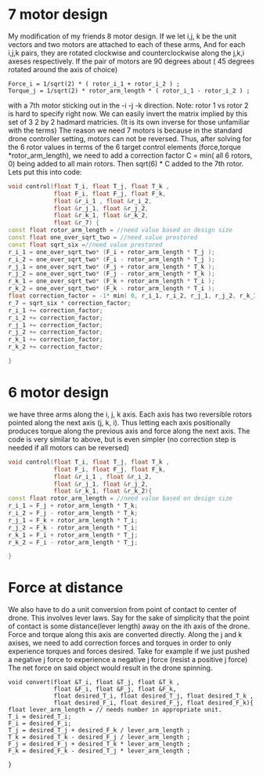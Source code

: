 # 7 motor design
My modification of my friends 8 motor design.
If we let i,j, k be the unit vectors and two motors are attached to each of these arms,
And for each i,j,k pairs, they are rotated clockwise and counterclockwise along the j,k,i axeses respectively.
If the pair of motors are 90 degrees about ( 45 degrees rotated around the axis of choice)
```
Force_i = 1/sqrt(2) * ( rotor_i_1 + rotor_i_2 ) ; 
Torque_j = 1/sqrt(2) * rotor_arm_length * ( rotor_i_1 - rotor_i_2 ) ;
```
with a 7th motor sticking out in the -i -j -k direction.
Note: rotor 1 vs rotor 2 is hard to specify right now.
We can easily invert the matrix implied by this set of 3 2 by 2 hadmard matricies.
(It is its own inverse for those unfamiliar with the terms)
The reason we need 7 motors is because in the standard drone controller setting, motors can not be reversed.
Thus, after solving for the 6 rotor values in terms of the 6 target control elements (force,torque *rotor_arm_length),
we need to add a correction factor C = min( all 6 rotors, 0) being added to all main rotors. Then sqrt(6) * C added to the 7th rotor.
Lets put this into code:
```c++
void control(float T_i, float T_j, float T_k ,
             float F_i, float F_j, float F_k,
             float &r_i_1 , float &r_i_2,
             float &r_j_1, float &r_j_2,
             float &r_k_1, float &r_k_2,
             float &r_7) {
const float rotor_arm_length = //need value based on design size
const float one_over_sqrt_two = //need value prestored
const float sqrt_six =//need value prestored
r_i_1 = one_over_sqrt_two* (F_i + rotor_arm_length * T_j );
r_i_2 = one_over_sqrt_two* (F_i - rotor_arm_length * T_j );
r_j_1 = one_over_sqrt_two* (F_j + rotor_arm_length * T_k );
r_j_2 = one_over_sqrt_two* (F_j - rotor_arm_length * T_k );
r_k_1 = one_over_sqrt_two* (F_k + rotor_arm_length * T_i );
r_k_2 = one_over_sqrt_two* (F_k - rotor_arm_length * T_i );
float correction_factor = -1* min( 0, r_i_1, r_i_2, r_j_1, r_j_2, r_k_1, r_k_2) ;
r_7 = sqrt_six * correction_factor;
r_i_1 += correction_factor;
r_i_2 += correction_factor;
r_j_1 += correction_factor;
r_j_2 += correction_factor;
r_k_1 += correction_factor;
r_k_2 += correction_factor;

}
```
# 6 motor design
we have three arms along the i, j, k axis. Each axis has two reversible rotors pointed along the next axis (j, k, i).
Thus letting each axis positionally produces torque along the previous axis and force along the next axis.
The code is very similar to above, but is even simpler (no correction step is needed if all motors can be reversed)
```c++
void control(float T_i, float T_j, float T_k ,
             float F_i, float F_j, float F_k,
             float &r_i_1 , float &r_i_2,
             float &r_j_1, float &r_j_2,
             float &r_k_1, float &r_k_2){
const float rotor_arm_length = //need value based on design size
r_i_1 = F_j + rotor_arm_length * T_k;
r_i_2 = F_j - rotor_arm_length * T_k;
r_j_1 = F_k + rotor_arm_length * T_i;
r_j_2 = F_k - rotor_arm_length * T_i;
r_k_1 = F_i + rotor_arm_length * T_j;
r_k_2 = F_i - rotor_arm_length * T_j;

}
```
# Force at distance
We also have to do a unit conversion from point of contact to center of drone.
This involves lever laws.
Say for the sake of simplicity that the point of contact is some distance(lever length) away on the ith axis of the drone.
Force and torque along this axis are converted directly.
Along the j and k axises, we need to add correction forces and torques in order to only experience torques and forces desired.
Take for example if we just pushed a negative j force to experience a negative j force (resist a positive j force)
The net force on said object would result in the drone spinning.
```
void convert(float &T_i, float &T_j, float &T_k ,
             float &F_i, float &F_j, float &F_k,
             float desired_T_i, float desired_T_j, float desired_T_k ,
             float desired_F_i, float desired_F_j, float desired_F_k){
float lever_arm_length = // needs number in appropriate unit.
T_i = desired_T_i;
F_i = desired_F_i;
T_j = desired_T_j + desired_F_k / lever_arm_length ;
T_k = desired_T_k - desired_F_j / lever_arm_length ;
F_j = desired_F_j + desired_T_k * lever_arm_length ;
F_k = desired_F_k - desired_T_j * lever_arm_length ;

}
```
